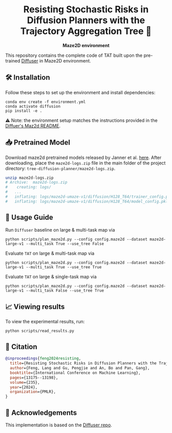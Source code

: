 <h1 align="center">
<b>
Resisting Stochastic Risks in Diffusion Planners with the Trajectory Aggregation Tree 🌳
</b>
</h1>

<div align="center">
  <b>
    Maze2D environment
  </b>
</div>

This repository contains the complete code of TAT built upon the pre-trained [Diffuser](https://github.com/jannerm/diffuser) in Maze2D environment.

## 🛠️ Installation
Follow these steps to set up the environment and install dependencies:
```
conda env create -f environment.yml
conda activate diffusion
pip install -e .
```
⚠️ Note: the environment setup matches the instructions provided in the [Diffuer's Maz2d README](https://github.com/jannerm/diffuser/blob/maze2d/README.md).

## 📥 Pretrained Model

Download maze2d pretrained models released by Janner et al. [here](https://www.dropbox.com/s/za14rwp8to1bosn/maze2d-logs.zip?e=2&dl=0).
After downloading, place the `maze2d-logs.zip` file in the main folder of the project directory: `tree-diffusion-planner/maze2d-logs.zip`.
```bash
unzip maze2d-logs.zip
# Archive:  maze2d-logs.zip
#    creating: logs/
#   ...
#   inflating: logs/maze2d-umaze-v1/diffusion/H128_T64/trainer_config.pkl  
#   inflating: logs/maze2d-umaze-v1/diffusion/H128_T64/model_config.pkl
```

## 🚀 Usage Guide
Run `Diffuser` baseline on large & multi-task map via
```
python scripts/plan_maze2d.py --config config.maze2d --dataset maze2d-large-v1 --multi_task True --use_tree False
```

Evaluate `TAT` on large & multi-task map via
```
python scripts/plan_maze2d.py --config config.maze2d --dataset maze2d-large-v1 --multi_task True --use_tree True
```
Evaluate `TAT` on large & single-task map via
```
python scripts/plan_maze2d.py --config config.maze2d --dataset maze2d-large-v1 --multi_task False --use_tree True
```

## 📈 Viewing results

To view the experimental results, run:
```
python scripts/read_results.py
```

## 📝 Citation
```bibtex
@inproceedings{feng2024resisting,
  title={Resisting Stochastic Risks in Diffusion Planners with the Trajectory Aggregation Tree},
  author={Feng, Lang and Gu, Pengjie and An, Bo and Pan, Gang},
  booktitle={International Conference on Machine Learning},
  pages={13175--13198},
  volume={235},
  year={2024},
  organization={PMLR},
}
```

## 🙏 Acknowledgements

This implementation is based on the [Diffuser repo](https://github.com/jannerm/diffuser).



